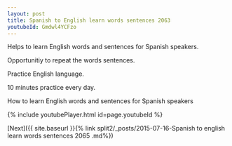 ```yaml
---
layout: post
title: Spanish to English learn words sentences 2063 
youtubeId: Gmdwl4YCFzo
---
```

 
 
Helps to learn English words and sentences for Spanish speakers.

Opportunitiy to repeat the words sentences. 

Practice English language. 
 
10 minutes practice every day. 
 
How to learn English words and sentences for Spanish speakers 
 
{% include youtubePlayer.html id=page.youtubeId %}
 
 
[Next]({{ site.baseurl }}{% link  split2/_posts/2015-07-16-Spanish to english learn words sentences 2065 .md%})
 
